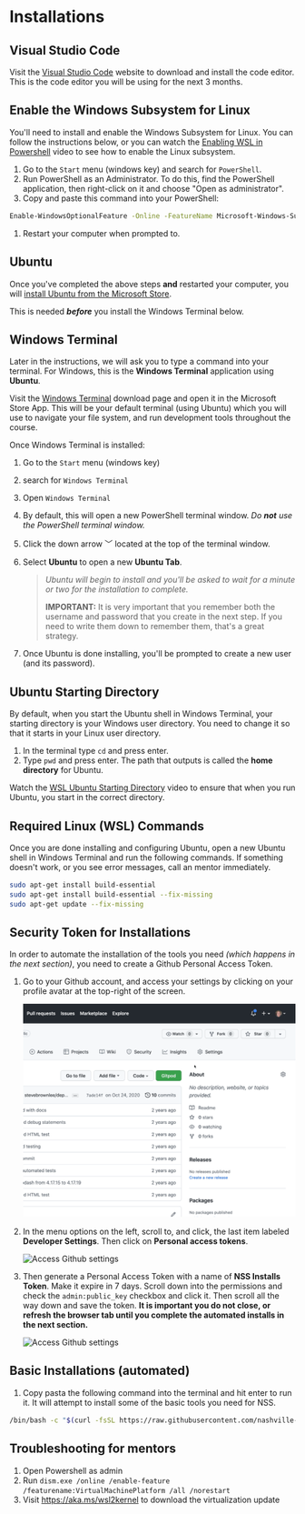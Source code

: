 # Installations

## Visual Studio Code

Visit the [Visual Studio Code](https://code.visualstudio.com/) website to download and install the code editor. This is the code editor you will be using for the next 3 months.

## Enable the Windows Subsystem for Linux


You'll need to install and enable the Windows Subsystem for Linux. You can follow the instructions below, or you can watch the [Enabling WSL in Powershell](https://youtu.be/Mzv6Pxppwoo) video to see how to enable the Linux subsystem.

1. Go to the `Start` menu (windows key) and search for `PowerShell`.
1. Run PowerShell as an Administrator. To do this, find the PowerShell application, then right-click on it and choose "Open as administrator".
1. Copy and paste this command into your PowerShell:

```sh
Enable-WindowsOptionalFeature -Online -FeatureName Microsoft-Windows-Subsystem-Linux
```

1. Restart your computer when prompted to.

## Ubuntu

Once you've completed the above steps **and** restarted your computer, you will [install Ubuntu from the Microsoft Store](https://www.microsoft.com/en-us/p/ubuntu/9nblggh4msv6?activetab=pivot:overviewtab).

This is needed ***before*** you install the Windows Terminal below.

## Windows Terminal

Later in the instructions, we will ask you to type a command into your terminal. For Windows, this is the **Windows Terminal** application using **Ubuntu**.

Visit the [Windows Terminal](https://www.microsoft.com/en-us/p/windows-terminal/9n0dx20hk701?activetab=pivot:overviewtab) download page and open it in the Microsoft Store App. This will be your default terminal (using Ubuntu) which you will use to navigate your file system, and run development tools throughout the course.

Once Windows Terminal is installed:

1. Go to the `Start` menu (windows key)
1. search for `Windows Terminal`
1. Open `Windows Terminal`
1. By default, this will open a new PowerShell terminal window. _Do **not** use the PowerShell terminal window._
1. Click the down arrow <kbd>﹀</kbd> located at the top of the terminal window.
1. Select **Ubuntu** to open a new **Ubuntu Tab**.

    > _Ubuntu will begin to install and you'll be asked to wait for a minute or two for the installation to complete._
    >
    > **IMPORTANT:** It is very important that you remember both the username and password that you create in the next step. If you need to write them down to remember them, that's a great strategy.

1. Once Ubuntu is done installing, you'll be prompted to create a new user (and its password).


## Ubuntu Starting Directory

By default, when you start the Ubuntu shell in Windows Terminal, your starting directory is your Windows user directory. You need to change it so that it starts in your Linux user directory.

1. In the terminal type `cd` and press enter.
1. Type `pwd` and press enter. The path that outputs is called the **home directory** for Ubuntu.

Watch the [WSL Ubuntu Starting Directory](https://www.youtube.com/watch?v=n1YSFT5VK-Y) video to ensure that when you run Ubuntu, you start in the correct directory.

## Required Linux (WSL) Commands

Once you are done installing and configuring Ubuntu, open a new Ubuntu shell in Windows Terminal and run the following commands. If something doesn't work, or you see error messages, call an mentor immediately.

```sh
sudo apt-get install build-essential
sudo apt-get install build-essential --fix-missing
sudo apt-get update --fix-missing
```

## Security Token for Installations

In order to automate the installation of the tools you need _(which happens in the next section)_, you need to create a Github Personal Access Token.

1. Go to your Github account, and access your settings by clicking on your profile avatar at the top-right of the screen.

    <img src="./images/github-token-access-settings.gif" alt="Access Github settings" width="600px" />

1. In the menu options on the left, scroll to, and click, the last item labeled **Developer Settings**. Then click on **Personal access tokens**.

    <img src="./images/github-token-developer-settings.gif" alt="Access Github settings" width="300px" />

1. Then generate a Personal Access Token with a name of **NSS Installs Token**. Make it expire in 7 days. Scroll down into the permissions and check the `admin:public_key` checkbox and click it. Then scroll all the way down and save the token. **It is important you do not close, or refresh the browser tab until you complete the automated installs in the next section.**

    <img src="./images/github-token-creating-token.gif" alt="Access Github settings" width="600px" />

## Basic Installations (automated)

1. Copy pasta the following command into the terminal and hit enter to run it. It will attempt to install some of the basic tools you need for NSS.

```sh
/bin/bash -c "$(curl -fsSL https://raw.githubusercontent.com/nashville-software-school/client-side-mastery/master/book-0-installations/chapters/scripts/installs-wsl.sh)"
```




## Troubleshooting for mentors

1. Open Powershell as admin
1. Run `dism.exe /online /enable-feature /featurename:VirtualMachinePlatform /all /norestart`
1. Visit https://aka.ms/wsl2kernel to download the virtualization update
